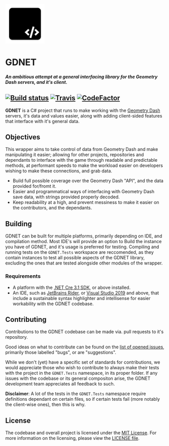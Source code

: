 ![GDNET Logo](https://github.com/GDdotNET/GDNET/blob/master/assets/GDNET-Logo-1.png?raw=trueraw=tru)
# GDNET
##### An ambitious attempt at a general interfacing library for the Geometry Dash servers, and it's client.
[![Build status](https://ci.appveyor.com/api/projects/status/6et45t95wb0503qp?svg=true)](https://ci.appveyor.com/project/GDdotNET/gdnet-xqlm4) [![Travis](https://travis-ci.com/GDdotNET/GDNET.svg?branch=master)](https://travis-ci.com/github/GDdotNET/GDNET) [![CodeFactor](https://www.codefactor.io/repository/github/gddotnet/gdnet/badge/master)](https://www.codefactor.io/repository/github/gddotnet/gdnet/overview/master)
----

**GDNET** is a C# project that runs to make working with the [Geometry Dash](http://robtopgames.com) servers, it's data and values easier, along with adding client-sided features that interface with it's general data.

## Objectives
This wrapper aims to take control of data from Geometry Dash and make manipulating it easier; allowing for other projects, repositories and dependants to interface with the game through readable and predictable methods, at performant speeds to make the workload easier on developers wishing to make these connections, and grab data.
* Build full possible coverage over the Geometry Dash "API", and the data provided for/fromt it.
* Easier and programmatical ways of interfacing with Geometry Dash save data, with strings provided properly decoded.
* Keep readability at a high, and prevent messiness to make it easier on the contributors, and the dependants.

## Building
GDNET can be built for multiple platforms, primarily depending on IDE, and compilation method. Most IDE's will provide an option to Build the instance you have of GDNET, and it's usage is preferred for testing. Compiling and running tests on the `GDNET.Tests` workspace are reccomended, as they contain instances to test all possible aspects of the GDNET library, excluding the ones that are tested alongside other modules of the wrapper.
### Requirements
* A platform with the [.NET Cre 3.1 SDK](https://dotnet.microsoft.com/download/dotnet-core), or above installed.
* An IDE, such as [JetBrains Rider](https://www.jetbrains.com/rider/), or [Visual Studio 2019](https://visualstudio.microsoft.com/) and above, that include a sustainable syntax highlighter and intellisense for easier workability with the GDNET codebase.

## Contributing
Contributions to the GDNET codebase can be made via. pull requests to it's repository.

Good ideas on what to contribute can be found on the [list of opened issues](https://github.com/GDdotNET/GDNET/issues), primarily those labelled "bugs", or are "suggestions".

While we don't (yet) have a specific set of standards for contributions, we would appreciate those who wish to contribute to always make their tests with the project in the `GDNET.Tests` namespace, in its proper folder. If any issues with the codebase or its general compositon arise, the GDNET development team appreciates all feedback to such.

**Disclaimer**: A lot of the tests in the `GDNET.Tests` namespace require definitions dependant on certain files, so if certain tests fail (more notably the client-wise ones), then this is why.

## License
The codebase and overall project is licensed under the [MIT License](https://opensource.org/licenses/MIT). For more information on the licensing, please view the [LICENSE file](https://github.com/Homurasama/GDNETPrivate/blob/master/LICENSE).